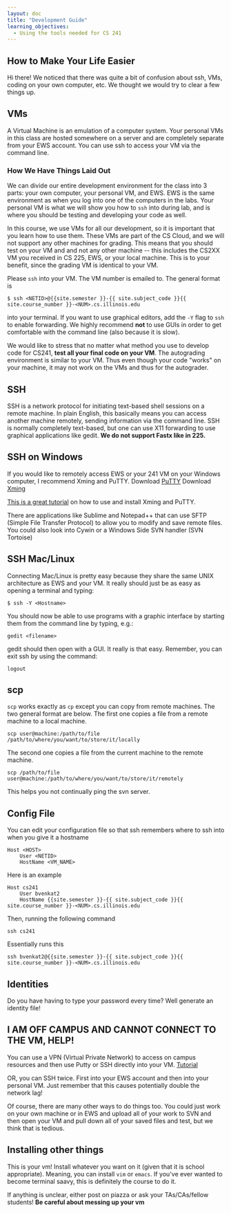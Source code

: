 ```yaml
---
layout: doc
title: "Development Guide"
learning_objectives:
  - Using the tools needed for CS 241
---
```


## How to Make Your Life Easier

Hi there! We noticed that there was quite a bit of confusion about ssh, VMs, coding on your own computer, etc. We thought we would try to clear a few things up.

## VMs

A Virtual Machine is an emulation of a computer system. Your personal VMs in this class are hosted somewhere on a server and are completely separate from your EWS account. You can use ssh to access your VM via the command line.

### How We Have Things Laid Out

We can divide our entire development environment for the class into 3 parts: your own computer, your personal VM, and EWS. EWS is the same environment as when you log into one of the computers in the labs. Your personal VM is what we will show you how to `ssh` into during lab, and is where you should be testing and developing your code as well.

In this course, we use VMs for all our development, so it is important that you learn how to use them. These VMs are part of the CS Cloud, and we will not support any other machines for grading. This means that you should test on your VM and and not any other machine -- this includes the CS2XX VM you received in CS 225, EWS, or your local machine. This is to your benefit, since the grading VM is identical to your VM.

Please `ssh` into your VM. The VM number is emailed to. The general format is

```console
$ ssh <NETID>@{{site.semester }}-{{ site.subject_code }}{{ site.course_number }}-<NUM>.cs.illinois.edu
```

into your terminal. If you want to use graphical editors, add the `-Y` flag to `ssh` to enable forwarding.  We highly recommend **not** to use GUIs in order to get comfortable with the command line (also because it is slow).

We would like to stress that no matter what method you use to develop code for CS241, **test all your final code on your VM**. The autograding environment is similar to your VM. Thus even though your code "works" on your machine, it may not work on the VMs and thus for the autograder.


## SSH

SSH is a network protocol for initiating text­-based shell sessions on a remote machine. In plain English, this basically means you can access another machine remotely, sending information via the command line. SSH is normally completely text­-based, but one can use X11 forwarding to use graphical applications like gedit. **We do not support Fastx like in 225.**


## SSH on Windows
If you would like to remotely access EWS or your 241 VM on your Windows computer, I recommend Xming and PuTTY.
Download [PuTTY](http://www.chiark.greenend.org.uk/~sgtatham/putty/download.html)
Download [Xming](http://sourceforge.net/projects/xming/?source=directory)

[This is a great tutorial](https://wiki.utdallas.edu/wiki/display/FAQ/X11+Forwarding+using+Xming+and+PuTTY) on how to use and install Xming and PuTTY.

There are applications like Sublime and Notepad++ that can use SFTP (Simple File Transfer Protocol) to allow you to modify and save remote files. You could also look into Cywin or a Windows Side SVN handler (SVN Tortoise)

## SSH Mac/Linux
Connecting Mac/Linux is pretty easy because they share the same UNIX architecture as EWS and your VM. It really should just be as easy as opening a terminal and typing:

```console
$ ssh ­-Y <Hostname>
```

You should now be able to use programs with a graphic interface by starting them from the command line by typing, e.g.:

```console
gedit <filename>
```

gedit should then open with a GUI. It really is that easy. Remember, you can exit ssh by using the command:

```console
logout
```

## scp

`scp` works exactly as `cp` except you can copy from remote machines. The two general format are below. The first one copies a file from a remote machine to a local machine.

```console
scp user@machine:/path/to/file /path/to/where/you/want/to/store/it/locally
```

The second one copies a file from the current machine to the remote machine.

```console
scp /path/to/file user@machine:/path/to/where/you/want/to/store/it/remotely
```

This helps you not continually ping the svn server.

## Config File

You can edit your configuration file so that ssh remembers where to ssh into when you give it a hostname

```
Host <HOST>
    User <NETID>
    HostName <VM_NAME>
```

Here is an example

```
Host cs241
    User bvenkat2
    HostName {{site.semester }}-{{ site.subject_code }}{{ site.course_number }}-<NUM>.cs.illinois.edu
```

Then, running the following command

```
ssh cs241
```

Essentially runs this

```
ssh bvenkat2@{{site.semester }}-{{ site.subject_code }}{{ site.course_number }}-<NUM>.cs.illinois.edu
```

## Identities

Do you have having to type your password every time? Well generate an identity file!


## I AM OFF CAMPUS AND CANNOT CONNECT TO THE VM, HELP!
You can use a VPN (Virtual Private Network) to access on campus resources and then use Putty or SSH directly into your VM. [Tutorial](https://techservices.illinois.edu/services/virtual-private-networking-vpn/download-and-set-up-the-vpn-client)

OR, you can SSH twice. First into your EWS account and then into your personal VM. Just remember that this causes potentially double the network lag!

Of course, there are many other ways to do things too. You could just work on your own machine or in EWS and upload all of your work to SVN and then open your VM and pull down all of your saved files and test, but we think that is tedious.

## Installing other things

This is your vm! Install whatever you want on it (given that it is school appropriate). Meaning, you can install `vim` or `emacs`. If you've ever wanted to become terminal saavy, this is definitely the course to do it.

If anything is unclear, either post on piazza or ask your TAs/CAs/fellow students! **Be careful about messing up your vm**
